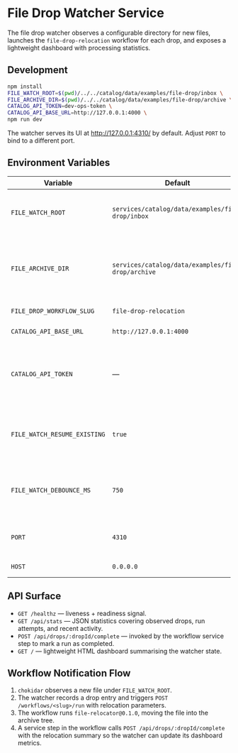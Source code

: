 # File Drop Watcher Service

The file drop watcher observes a configurable directory for new files, launches the `file-drop-relocation` workflow for each drop, and exposes a lightweight dashboard with processing statistics.

## Development

```bash
npm install
FILE_WATCH_ROOT=$(pwd)/../../catalog/data/examples/file-drop/inbox \
FILE_ARCHIVE_DIR=$(pwd)/../../catalog/data/examples/file-drop/archive \
CATALOG_API_TOKEN=dev-ops-token \
CATALOG_API_BASE_URL=http://127.0.0.1:4000 \
npm run dev
```

The watcher serves its UI at <http://127.0.0.1:4310/> by default. Adjust `PORT` to bind to a different port.

## Environment Variables

| Variable | Default | Description |
| --- | --- | --- |
| `FILE_WATCH_ROOT` | `services/catalog/data/examples/file-drop/inbox` | Directory to watch for new files. Created automatically if missing. |
| `FILE_ARCHIVE_DIR` | `services/catalog/data/examples/file-drop/archive` | Root directory used by the relocation job when computing destination paths. |
| `FILE_DROP_WORKFLOW_SLUG` | `file-drop-relocation` | Workflow slug to trigger. |
| `CATALOG_API_BASE_URL` | `http://127.0.0.1:4000` | Fastify catalog API base URL. |
| `CATALOG_API_TOKEN` | — | Operator token with `workflows:run`. Required to launch relocation runs. |
| `FILE_WATCH_RESUME_EXISTING` | `true` | When truthy, enqueue existing files under the watch root at start-up. |
| `FILE_WATCH_DEBOUNCE_MS` | `750` | Debounce window applied when watching filesystem events. |
| `PORT` | `4310` | HTTP port for the watcher service UI and API. |
| `HOST` | `0.0.0.0` | Host interface to bind. |

## API Surface

- `GET /healthz` — liveness + readiness signal.
- `GET /api/stats` — JSON statistics covering observed drops, run attempts, and recent activity.
- `POST /api/drops/:dropId/complete` — invoked by the workflow service step to mark a run as completed.
- `GET /` — lightweight HTML dashboard summarising the watcher state.

## Workflow Notification Flow

1. `chokidar` observes a new file under `FILE_WATCH_ROOT`.
2. The watcher records a drop entry and triggers `POST /workflows/<slug>/run` with relocation parameters.
3. The workflow runs `file-relocator@0.1.0`, moving the file into the archive tree.
4. A service step in the workflow calls `POST /api/drops/:dropId/complete` with the relocation summary so the watcher can update its dashboard metrics.

